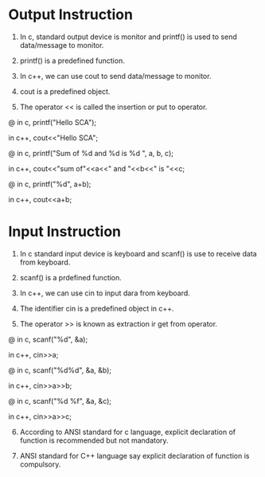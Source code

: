 

# Output Instruction

1. In c, standard output device is monitor and printf() is used to send data/message to monitor.

2. printf() is a predefined function.

3. In c++, we can use cout to send data/message to monitor.

4. cout is a predefined object.

5. The operator << is called the insertion or put to operator.

@ in c, printf("Hello SCA");

  in c++, cout<<"Hello SCA";

@  in c, printf("Sum of %d and %d is %d ", a, b, c);

  in c++, cout<<"sum of"<<a<<" and "<<b<<" is "<<c;

@ in c, printf("%d", a+b);

  in c++, cout<<a+b;










# Input Instruction

1. In c standard input device is keyboard and scanf() is use to receive data from keyboard.

2. scanf() is a prdefined function.

3. In c++, we can use cin to input dara from keyboard.

4. The identifier cin is a predefined object in c++.

5. The operator >> is known as extraction ir get from operator.

@ in c, scanf("%d", &a);
  
  in c++, cin>>a;

@ in c, scanf("%d%d", &a, &b);

in c++, cin>>a>>b;

@ in c, scanf("%d %f", &a, &c);

in c++, cin>>a>>c;


6. According to ANSI standard for c language, explicit declaration of function is recommended but not mandatory.

7. ANSI standard for C++ language say explicit declaration of function is compulsory.






